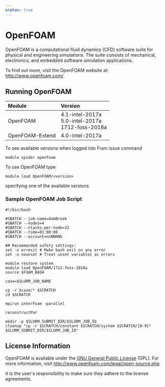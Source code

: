 ```yaml
---
orphan: true
---
```


# OpenFOAM
OpenFOAM is a computational fluid dynamics (CFD) software suite for physical and
engineering simulations. The suite consists of mechanical, electronics, and
embedded software simulation applications.

To find out more, visit the OpenFOAM website at: http://www.openfoam.com/

## Running OpenFOAM

| Module     | Version     |
| :------------- | :------------- |
| OpenFOAM |4.1-intel-2017a <br>5.0-intel-2017a <br>1712-foss-2018a <br>|
| OpenFOAM-Extend |4.0-intel-2017a |

To see available versions when logged into Fram issue command

    module spider openfoam

To use OpenFOAM type

    module load OpenFOAM/<version>

specifying one of the available versions.

### Sample OpenFOAM Job Script
```
#!/bin/bash

#SBATCH --job-name=damBreak
#SBATCH --nodes=4
#SBATCH --ntasks-per-node=32
#SBATCH --time=01:00:00
#SBATCH --account=nnNNNNk

## Recommended safety settings:
set -o errexit # Make bash exit on any error
set -o nounset # Treat unset variables as errors

module restore system
module load OpenFOAM/1712-foss-2018a
source $FOAM_BASH

case=$SLURM_JOB_NAME

cp -r $case/* $SCRATCH
cd $SCRATCH

mpirun interFoam -parallel

reconstructPar

mkdir -p $SLURM_SUBMIT_DIR/$SLURM_JOB_ID
cleanup "cp -r $SCRATCH/constant $SCRATCH/system $SCRATCH/[0-9]* $SLURM_SUBMIT_DIR/$SLURM_JOB_ID"

```

## License Information

OpenFOAM is available under the [GNU General Public License](https://www.gnu.org/licenses/gpl.html) (GPL). For more information, visit http://www.openfoam.com/legal/open-source.php

It is the user's responsibility to make sure they adhere to the license agreements.
